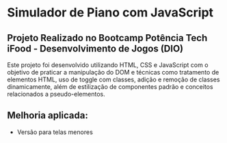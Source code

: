 # Simulador de Piano com JavaScript

## Projeto Realizado no Bootcamp Potência Tech iFood - Desenvolvimento de Jogos (DIO)  


Este projeto foi desenvolvido utilizando HTML, CSS e JavaScript com o objetivo de praticar
a manipulação do DOM e técnicas como tratamento de elementos HTML, uso de toggle com classes,
adição e remoção de classes dinamicamente, além de estilização de componentes padrão e
conceitos relacionados a pseudo-elementos.

## Melhoria aplicada: 
- Versão para telas menores

